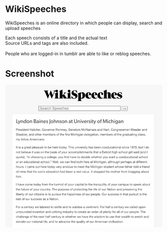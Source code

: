 # WikiSpeeches

WikiSpeeches is an online directory in which people can display, search and upload speeches<br>

Each speech consists of a title and the actual text<br>
Source URLs and tags are also included.<br><br>
People who are logged-in in tumblr are able to like or reblog speeches.

# Screenshot

![alt tag](https://raw.githubusercontent.com/fsiamp/wikispeeches-tumblr/main/screenshot.png)
